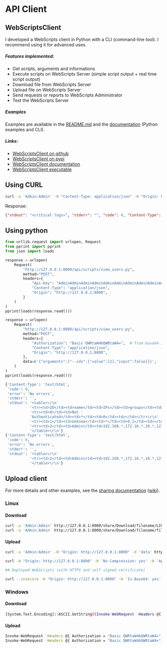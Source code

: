 # API Client

## WebScriptsClient

I developed a WebScripts client in Python with a CLI (command-line tool). I recommend using it for advanced uses.

##### Features implemented:

 - Get scripts, arguments and informations
 - Execute scripts on WebScripts Server (simple script output + real time script output)
 - Download file from WebScripts Server
 - Upload file on WebScripts Server
 - Send requests or reports to WebScripts Administrator
 - Test the WebScripts Server

##### Examples

Examples are available in the [README.md](https://github.com/mauricelambert/WebScriptsClient/blob/main/README.md#usages) and the [documentation](https://mauricelambert.github.io/info/python/code/WebScriptsClient.html) (Python examples and CLI).

##### Links:

 - [WebScriptsClient on github](https://github.com/mauricelambert/WebScriptsClient)
 - [WebScriptsClient on pypi](https://pypi.org/project/WebScriptsClient/)
 - [WebScriptsClient documentation](https://mauricelambert.github.io/info/python/code/WebScriptsClient.html)
 - [WebScriptsClient executable](https://mauricelambert.github.io/info/python/code/WebScriptsClient.pyz)

## Using CURL

```bash
curl -u 'Admin:Admin' -H "Content-Type: application/json" -H "Origin: http://127.0.0.1:8000" -d '{"arguments":{"length":{"value":"10","input":false},"CRITICAL":{"value":true,"input":false}}}' http://127.0.0.1:8000/api/scripts/log_viewer.py
```

Response:
```json
{"stdout": "<critical logs>", "stderr": "", "code": 0, "Content-Type": "text/plain", "error": "No errors"}
```

## Using python

```python
from urllib.request import urlopen, Request
from pprint import pprint
from json import loads

response = urlopen(
    Request(
        "http://127.0.0.1:8000/api/scripts/view_users.py",
        method="POST",
        headers={
            "Api-Key": "AdminAdminAdminAdminAdminAdminAdminAdminAdminAdminAdminAdminAdminAdminAdminAdminAdminAdminAdminAdminAdminAdminAdminAdminAdminAdminAdminAdminAdminAdminAdminAdmin",
            "Content-Type": "application/json",
            "Origin": "http://127.0.0.1:8000",
        }
    )
)
pprint(loads(response.read()))

response = urlopen(
    Request(
        "http://127.0.0.1:8000/api/scripts/view_users.py", 
        method="POST", 
        headers={
            "Authorization": "Basic QWRtaW46QWRtaW4=",  # from base64 import b64encode; f"Basic {b64encode(b'Admin:Admin').decode()}"
            "Content-Type": "application/json",
            "Origin": "http://127.0.0.1:8000",
        },
        data=b'{"arguments":{"--ids":{"value":[2],"input":false}}}',
    )
)
pprint(loads(response.read()))
```

```python
{'Content-Type': 'text/html',
 'code': 0,
 'error': 'No errors',
 'stderr': '',
 'stdout': '<table>\r\n'
           '<tr><td>ID</td><td>name</td><td>IPs</td><td>groups</td><td>apikey</td></tr>\r\n'
           '<tr><td>0</td><td>Not '
           'Authenticated</td><td>*</td><td>0</td><td></td></tr>\r\n'
           '<tr><td>1</td><td>Unknow</td><td>*</td><td>0,1</td><td></td></tr>\r\n'
           '<tr><td>2</td><td>Admin</td><td>192.168.*,172.16.*,10.*,127.0.*</td><td>50,1000</td><td>AdminAdminAdminAdminAdminAdminAdminAdminAdminAdminAdminAdminAdminAdminAdminAdminAdminAdminAdminAdminAdminAdminAdminAdminAdminAdminAdminAdminAdminAdminAdminAdmin</td></tr>\r\n'
           '</table>\r\n'}
{'Content-Type': 'text/html',
 'code': 0,
 'error': 'No errors',
 'stderr': '',
 'stdout': '<table>\r\n'
           '<tr><td>2</td><td>Admin</td><td>192.168.*,172.16.*,10.*,127.0.*</td><td>50,1000</td><td>AdminAdminAdminAdminAdminAdminAdminAdminAdminAdminAdminAdminAdminAdminAdminAdminAdminAdminAdminAdminAdminAdminAdminAdminAdminAdminAdminAdminAdminAdminAdminAdmin</td></tr>\r\n'
           '</table>\r\n'}
```

## Upload client

For more details and other examples, see the [sharing documentation](https://webscripts.readthedocs.io/en/latest/File_Share/) ([wiki](https://github.com/mauricelambert/WebScripts/wiki/File-Share)).

### Linux

#### Download
```bash
curl -u 'Admin:Admin' http://127.0.0.1:8000/share/Download/filename/LICENSE.txt                                # for uncompressed file
curl -u 'Admin:Admin' http://127.0.0.1:8000/share/Download/filename/file.text --output - | gzip -d > file.txt  # for compressed file
```

#### Upload
```bash
curl -u 'Admin:Admin' -H "Origin: http://127.0.0.1:8000" -d 'data' http://127.0.0.1:8000/share/upload/file.txt

curl -H "Origin: http://127.0.0.1:8000" -H 'No-Compression: yes' -H 'Api-Key: AdminAdminAdminAdminAdminAdminAdminAdminAdminAdminAdminAdminAdminAdminAdminAdminAdminAdminAdminAdminAdminAdminAdminAdminAdminAdminAdminAdminAdminAdminAdminAdmin' --data "@file.tar.gz" "http://127.0.0.1:8000/share/upload/file.tar.gz" >&1

## Deployed WebScripts (with HTTPS and self signed certificate)

curl --insecure -H "Origin: http://127.0.0.1:8000" -H 'Is-Base64: yes' -H 'No-Compression: yes' -H 'Api-Key: AdminAdminAdminAdminAdminAdminAdminAdminAdminAdminAdminAdminAdminAdminAdminAdminAdminAdminAdminAdminAdminAdminAdminAdminAdminAdminAdminAdminAdminAdminAdminAdmin' --data "$(cat file.txt | base64)" "https://webscripts.local/share/upload/file.txt"
```

### Windows

#### Download
```bash
[System.Text.Encoding]::ASCII.GetString((Invoke-WebRequest -Headers @{ Authorization = "Basic QWRtaW46QWRtaW4="; Origin = "http://127.0.0.1:8000" } -Uri "http://127.0.0.1:8000/share/Download/filename/file.txt").Content) | Out-File -FilePath .\file.txt
```

#### Upload
```bash
Invoke-WebRequest -Headers @{ Authorization = "Basic QWRtaW46QWRtaW4="; Origin = "http://127.0.0.1:8000" } -Method 'Post' -Body 'data' -Uri http://127.0.0.1:8000/share/upload/file.txt
Invoke-WebRequest -Headers @{ Authorization = "Basic QWRtaW46QWRtaW4="; Origin = "http://127.0.0.1:8000" } -Method 'Post' -Body $(Get-Content file.txt) -Uri http://127.0.0.1:8000/share/upload/file.txt
```
